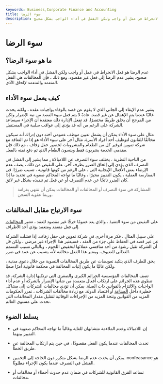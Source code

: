 ```yaml
---
keywords: Business,Corporate Finance and Accounting
title: سوء الرضا
description: عدم الرضا هو فعل الانخراط في عمل أو واجب ولكن الفشل في أداء الواجب بشكل صحيح.
---
```


# سوء الرضا
## ما هو سوء الرضا؟

عدم الرضا هو فعل الانخراط في عمل أو واجب ولكن الفشل في أداء الواجب بشكل صحيح. يشير عدم الرضا إلى فعل غير مقصود. ومع ذلك ، فإن المخالفات هي الفعل المتعمد والمتعمد لإلحاق الأذى.

## كيف يعمل سوء الأداء

يشير عدم الإيفاء إلى الجاني الذي لا يقوم عن قصد بالوفاء بواجبات عقده ، ولكنه يحدث غالبًا عندما يتم الإهمال عن غير قصد. عادةً لا يتم فعل سوء القصد من نية الإضرار ولكن من المرجح أن يخلق طريقًا مختصرًا. قد تفعل الإدارة ذلك معتقدة أن الإجراء سيساعد الشركة على الرغم من أنه قد يؤدي إلى عواقب سلبية في المستقبل.

مثال على سوء الأداء يمكن أن يشمل تعيين موظف عمومي أخته دون إدراك أنه سيكون مخالفًا للقانون لتوظيف أحد أفراد الأسرة. مثال آخر على سوء الأداء هو إذا تم التعاقد مع شركة تموين لتوفير كل من الطعام والمشروبات لحضور حفل زفاف ، مع ذلك فإن مقدمي الخدمة يشربون فقط وينسون الطعام الذي تم دفع ثمنه بالفعل.

من الناحية النظرية ، يختلف سوء التصرف عن اللامبالاة [،](/nonfeasance) مما يشير إلى الفشل في التصرف الذي يؤدي إلى إلحاق الضرر بطرف آخر. على النقيض من ذلك ، يصف عدم الإرضاء بعض الأفعال الإيجابية التي ، على الرغم من كونها قانونية ، تسبب ضررًا. في الممارسة العملية ، يكون التمييز محيرًا ، وغالبًا ما تواجه المحاكم صعوبة في تحديد ما إذا كان الضرر ناتجًا عن عدم التصرف أو عن فعل تم تنفيذه بشكل غير لائق.

> المشاركة في سوء التصرف أو المخالفات أو المخالفات يمكن أن تنتهي بغرامة وربما عقوبة السجن.

>

## سوء الارتياح مقابل المخالفات

على النقيض من سوء التنفيذ ، والذي يعد عمومًا خرقًا غير مقصود للعقد ، تشير [المخالفات](/malfeasance) إلى فعل متعمد ومتعمد يؤذي أحد الأطراف.

على سبيل المثال ، فكر مرة أخرى في شركة تموين في حفل زفاف. إذا فشلت الشركة عن غير قصد في الحفاظ على جزء من العقد ، فسيعتبر هذا الإجراء غير مرضي ، ولكن قل أن الشركة تقبل رشوة من أحد منافسي عملائها لتخفيض اللحوم ، وبالتالي تسبب التسمم الغذائي للضيوف. ويعتبر هذا الفعل مخالفة لأنه يتسبب عن عمد في ضرر.

يحق للطرف الذي يتكبد تعويضات عن طريق المخالفات التسوية من خلال دعوى مدنية ، ولكن غالبًا ما يكون إثبات المخالفة في محكمة قانونية أمرًا صعبًا.

تصف المخالفات المؤسسية الجرائم الكبرى والصغرى التي ترتكبها إدارة الشركة. قد تنطوي هذه الجرائم على ارتكاب أفعال متعمدة من شأنها الإضرار بالشركة أو عدم أداء الواجبات والالتزام بالقوانين ذات الصلة. يمكن أن تؤدي مخالفات الشركات إلى مشاكل خطيرة داخل [الصناعة](/industry) أو اقتصاد الدولة. مع زيادة مخالفات الشركات ، تمرر الحكومات المزيد من القوانين وتتخذ المزيد من الإجراءات الوقائية لتقليل مقدار المخالفات التي تحدث على مستوى العالم.

## يسلط الضوء

- إن اللامبالاة وعدم الملاءمة متشابهان للغاية وغالباً ما تواجه المحاكم صعوبة في التمييز بينهما.

- تحدث المخالفات عندما يكون الفعل مقصودًا ، في حين يتم ارتكاب المخالفة عن طريق الخطأ.

- يمكن أن يحدث عدم الرضا بشكل متكرر دون الحاجة إلى التخمين. nonfeasance هو الفشل في التصرف عندما يكون الإجراء مطلوبًا.

- تساعد الفرق القانونية للشركات في ضمان عدم حدوث أخطاء أو مخالفات أو مخالفات.

